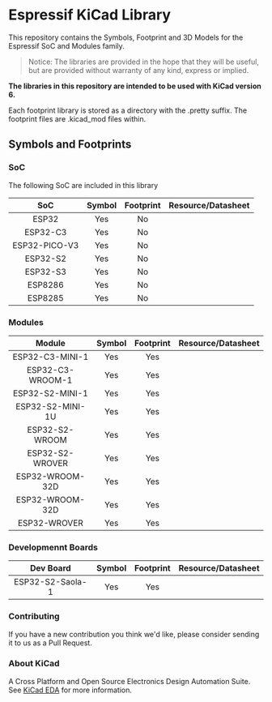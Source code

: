 # Espressif KiCad Library

This repository contains the Symbols, Footprint and 3D Models for the Espressif SoC and Modules family.

> Notice: The libraries are provided in the hope that they will be useful, but are provided without warranty of any kind, express or implied.

**The libraries in this repository are intended to be used with KiCad version 6.**

Each footprint library is stored as a directory with the .pretty suffix. The footprint files are .kicad_mod files within.

## Symbols and Footprints

### SoC

The following SoC are included in this library

| SoC          | Symbol       | Footprint   | Resource/Datasheet                                                                                      |
|:------------:|:------------:|:-----------:|:-------------------------------------------------------------------------------------------------------:|
|ESP32|Yes|No||
|ESP32-C3|Yes|No||
|ESP32-PICO-V3|Yes|No||
|ESP32-S2|Yes|No||
|ESP32-S3|Yes|No||
|ESP8286|Yes|No||
|ESP8285|Yes|No||

### Modules

| Module       | Symbol       | Footprint   | Resource/Datasheet                                                                                      |
|:------------:|:------------:|:-----------:|:-------------------------------------------------------------------------------------------------------:|
|ESP32-C3-MINI-1|Yes|Yes||
|ESP32-C3-WROOM-1|Yes|Yes||
|ESP32-S2-MINI-1|Yes|Yes||
|ESP32-S2-MINI-1U|Yes|Yes||
|ESP32-S2-WROOM|Yes|Yes||
|ESP32-S2-WROVER|Yes|Yes||
|ESP32-WROOM-32D|Yes|Yes||
|ESP32-WROOM-32D|Yes|Yes||
|ESP32-WROVER|Yes|Yes||

### Developmennt Boards

| Dev Board    | Symbol       | Footprint   | Resource/Datasheet                                                                                      |
|:------------:|:------------:|:-----------:|:-------------------------------------------------------------------------------------------------------:|
|ESP32-S2-Saola-1|Yes|Yes||

### Contributing

If you have a new contribution you think we'd like, please consider sending it to us as a Pull Request.

### About KiCad

A Cross Platform and Open Source Electronics Design Automation Suite. See [KiCad EDA](https://kicad.org/) for more information.
